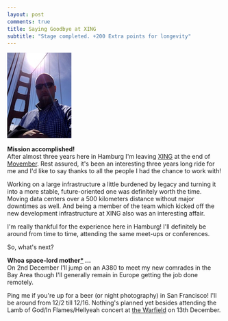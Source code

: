 ```yaml
---
layout: post
comments: true
title: Saying Goodbye at XING
subtitle: "Stage completed. +200 Extra points for longevity"
---
```


<a href='/assets/images/posts/golden_gate_me.jpg' rel="lightbox"><img src="/assets/images/posts/thumb_golden_gate_me.jpg" class="pull-left" style="padding-right: 10px;"></a>

**Mission accomplished!**  
After almost three years here in Hamburg I'm leaving [XING](https://www.xing.com/) at the end of [Movember](http://www.movember.com). Rest assured, it's been an interesting three years long ride for me and I'd like to say thanks to all the people I had the chance to work with!

Working on a large infrastructure a little burdened by legacy and turning it into a more stable, future-oriented one was definitely worth the time. Moving data centers over a 500 kilometers distance without major downtimes as well. And being a member of the team which kicked off the new development infrastructure at XING also was an interesting affair.

I'm really thankful for the experience here in Hamburg! I'll definitely be around from time to time, attending the same meet-ups or conferences.

So, what's next?

**Whoa space-lord mother[*](http://www.youtube.com/watch?v=J5ttxK7SOC8) ...**  
On 2nd December I'll jump on an A380 to meet my new comrades in the Bay Area though I'll generally remain in Europe getting the job done remotely.

Ping me if you're up for a beer (or night photography) in San Francisco! I'll be around from 12/2 till 12/16. Nothing's planned yet besides attending the Lamb of God/In Flames/Hellyeah concert at [the Warfield](http://events.sfgate.com/san_francisco_ca/events/show/279726027-lamb-of-god) on 13th December.
